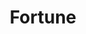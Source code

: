 ---
facebook: https://facebook.com/FortuneMagazine
instagram: https://instagram.com/fortunemag/?hl=en
linkedin: https://linkedin.com/company/fortune-magazine
logohandle: fortune
pinterest: https://pinterest.com/fortunemagazine
sort: fortune
title: Fortune
twitter: https://x.com/FortuneMagazine
website: http://fortune.com/
wikipedia: https://en.wikipedia.org/wiki/Fortune_(magazine)
---